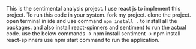 This is the sentimental analysis project. I use react js to implement this project.
To run this code in your system.
fork my project.
clone the project.
open terminal in ide and use command `npm install .` to install all the packages.
and also install react-spinners and sentiment to run the actual code.
use the below commands
-> npm install sentiment
-> npm install react-spinners
use npm start command to run the application.
